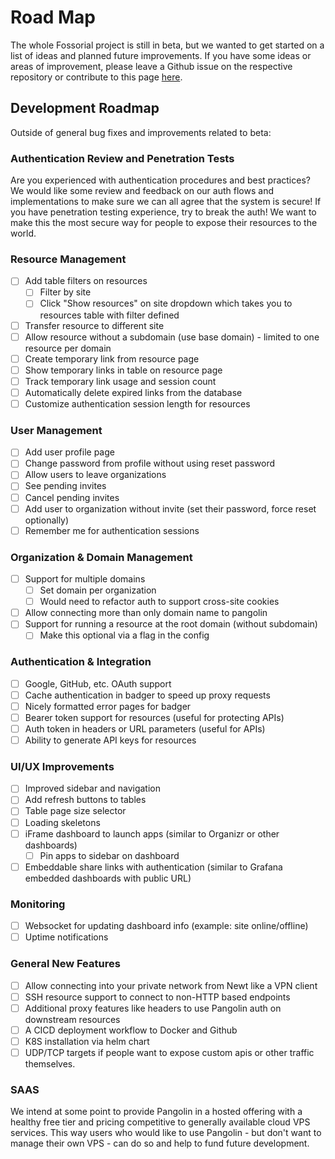 # Road Map

The whole Fossorial project is still in beta, but we wanted to get started on a list of ideas and planned future improvements. If you have some ideas or areas of improvement, please leave a Github issue on the respective repository or contribute to this page [here](https://github.com/fosrl/docs/blob/main/packages/docusaurus/docs/07-roadmap.md).

## Development Roadmap

Outside of general bug fixes and improvements related to beta:

### Authentication Review and Penetration Tests

Are you experienced with authentication procedures and best practices? We would like some review and feedback on our auth flows and implementations to make sure we can all agree that the system is secure! If you have penetration testing experience, try to break the auth! We want to make this the most secure way for people to expose their resources to the world.

### Resource Management
- [ ] Add table filters on resources
  - [ ] Filter by site
  - [ ] Click "Show resources" on site dropdown which takes you to resources table with filter defined
- [ ] Transfer resource to different site
- [ ] Allow resource without a subdomain (use base domain) - limited to one resource per domain
- [ ] Create temporary link from resource page
- [ ] Show temporary links in table on resource page
- [ ] Track temporary link usage and session count
- [ ] Automatically delete expired links from the database
- [ ] Customize authentication session length for resources

### User Management
- [ ] Add user profile page
- [ ] Change password from profile without using reset password
- [ ] Allow users to leave organizations
- [ ] See pending invites
- [ ] Cancel pending invites
- [ ] Add user to organization without invite (set their password, force reset optionally)
- [ ] Remember me for authentication sessions

### Organization & Domain Management
- [ ] Support for multiple domains
  - [ ] Set domain per organization
  - [ ] Would need to refactor auth to support cross-site cookies
- [ ] Allow connecting more than only domain name to pangolin
- [ ] Support for running a resource at the root domain (without subdomain)
  - [ ] Make this optional via a flag in the config

### Authentication & Integration
- [ ] Google, GitHub, etc. OAuth support
- [ ] Cache authentication in badger to speed up proxy requests
- [ ] Nicely formatted error pages for badger
- [ ] Bearer token support for resources (useful for protecting APIs)
- [ ] Auth token in headers or URL parameters (useful for APIs)
- [ ] Ability to generate API keys for resources

### UI/UX Improvements
- [ ] Improved sidebar and navigation
- [ ] Add refresh buttons to tables
- [ ] Table page size selector
- [ ] Loading skeletons
- [ ] iFrame dashboard to launch apps (similar to Organizr or other dashboards)
  - [ ] Pin apps to sidebar on dashboard
- [ ] Embeddable share links with authentication (similar to Grafana embedded dashboards with public URL)

### Monitoring
- [ ] Websocket for updating dashboard info (example: site online/offline)
- [ ] Uptime notifications

### General New Features

- [ ] Allow connecting into your private network from Newt like a VPN client
- [ ] SSH resource support to connect to non-HTTP based endpoints
- [ ] Additional proxy features like headers to use Pangolin auth on downstream resources
- [ ] A CICD deployment workflow to Docker and Github
- [ ] K8S installation via helm chart
- [ ] UDP/TCP targets if people want to expose custom apis or other traffic themselves.

### SAAS

We intend at some point to provide Pangolin in a hosted offering with a healthy free tier and pricing competitive to generally available cloud VPS services. This way users who would like to use Pangolin - but don't want to manage their own VPS - can do so and help to fund future development.
